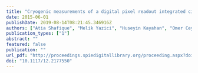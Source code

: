 ```yaml
---
title: "Cryogenic measurements of a digital pixel readout integrated circuit for LWIR"
date: 2015-06-01
publishDate: 2019-08-14T08:21:45.346916Z
authors: ["Atia Shafique", "Melik Yazici", "Huseyin Kayahan", "Omer Ceylan", "Yasar Gurbuz"]
publication_types: ["1"]
abstract: ""
featured: false
publication: ""
url_pdf: "http://proceedings.spiedigitallibrary.org/proceeding.aspx?doi=10.1117/12.2177550"
doi: "10.1117/12.2177550"
---
```


